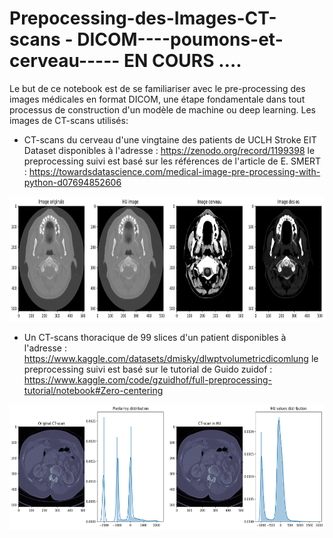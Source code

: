 #  Prepocessing-des-Images-CT-scans - DICOM----poumons-et-cerveau----- EN COURS ….
Le but de ce notebook est de se familiariser avec le pre-processing des images médicales en format DICOM, une étape fondamentale dans tout processus de construction d'un modèle de machine ou deep learning. Les images de CT-scans utilisés:  

- CT-scans du cerveau d'une vingtaine des patients de UCLH Stroke EIT Dataset disponibles à l'adresse : 
https://zenodo.org/record/1199398
le preprocessing suivi est basé sur les références de l'article de E. SMERT : 
https://towardsdatascience.com/medical-image-pre-processing-with-python-d07694852606

<p align="center"><img src="images/brain_hu_os.png" width="800" height="200" /></p>

- Un CT-scans thoracique de 99 slices d'un patient disponibles à l'adresse : https://www.kaggle.com/datasets/dmisky/dlwptvolumetricdicomlung
le preprocessing suivi est basé sur le tutorial de Guido zuidof : https://www.kaggle.com/code/gzuidhof/full-preprocessing-tutorial/notebook#Zero-centering

<p align="center"><img src="images/hu_lung.png" width="800" height="200" /></p>



